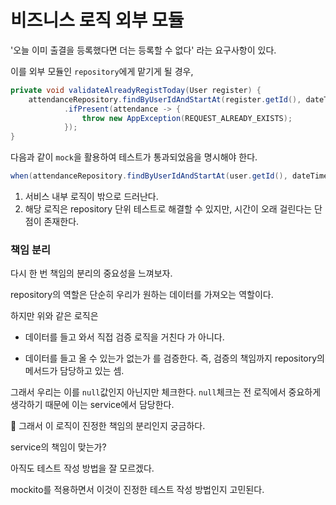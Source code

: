 # 비즈니스 로직 외부 모듈

'오늘 이미 출결을 등록했다면 더는 등록할 수 없다' 라는 요구사항이 있다.

이를 외부 모듈인 `repository`에게 맡기게 될 경우,

```java
private void validateAlreadyRegistToday(User register) {
    attendanceRepository.findByUserIdAndStartAt(register.getId(), dateTimeHolder.getDate())
            .ifPresent(attendance -> {
                throw new AppException(REQUEST_ALREADY_EXISTS);
            });
}
```

다음과 같이 `mock`을 활용하여 테스트가 통과되었음을 명시해야 한다.

```java
when(attendanceRepository.findByUserIdAndStartAt(user.getId(), dateTimeHolder.getDate())).thenReturn(Optional.empty());
```

1. 서비스 내부 로직이 밖으로 드러난다.
2. 해당 로직은 repository 단위 테스트로 해결할 수 있지만, 시간이 오래 걸린다는 단점이 존재한다.

### 책임 분리

다시 한 번 책임의 분리의 중요성을 느껴보자.

repository의 역할은 단순히 우리가 원하는 데이터를 가져오는 역할이다.

하지만 위와 같은 로직은
- 데이터를 들고 와서 직접 검증 로직을 거친다
가 아니다.

- 데이터를 들고 올 수 있는가 없는가
를 검증한다. 즉, 검증의 책임까지 repository의 메서드가 담당하고 있는 셈.

그래서 우리는 이를 `null`값인지 아닌지만 체크한다. `null`체크는 전 로직에서 중요하게 생각하기 때문에 이는 service에서 담당한다.

🤔 그래서 이 로직이 진정한 책임의 분리인지 궁금하다.

service의 책임이 맞는가? 



아직도 테스트 작성 방법을 잘 모르겠다.

mockito를 적용하면서 이것이 진정한 테스트 작성 방법인지 고민된다.
